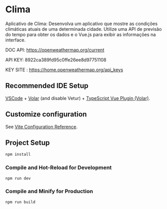 # Clima

Aplicativo de Clima: Desenvolva um aplicativo que mostre as condições climáticas atuais de uma determinada cidade. Utilize uma API de previsão do tempo para obter os dados e o Vue.js para exibir as informações na interface.

DOC API: https://openweathermap.org/current

API KEY: 8922ca389fd95c0ffe26ee8d97751108

KEY SITE : https://home.openweathermap.org/api_keys

## Recommended IDE Setup

[VSCode](https://code.visualstudio.com/) + [Volar](https://marketplace.visualstudio.com/items?itemName=Vue.volar) (and disable Vetur) + [TypeScript Vue Plugin (Volar)](https://marketplace.visualstudio.com/items?itemName=Vue.vscode-typescript-vue-plugin).

## Customize configuration

See [Vite Configuration Reference](https://vitejs.dev/config/).

## Project Setup

```sh
npm install
```

### Compile and Hot-Reload for Development

```sh
npm run dev
```

### Compile and Minify for Production

```sh
npm run build
```
